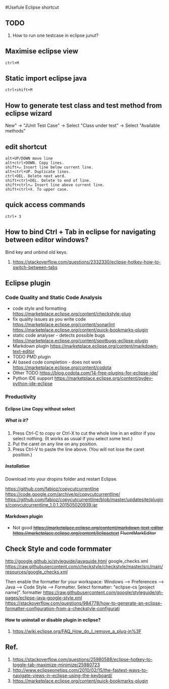 #Usefule Eclipse shortcut
## TODO
1. How to run one testcase in eclipse junut?
## Maximise eclipse view
```
ctrl+M
```
## 
## Static import eclipse java
```
ctrl+shift+M
```
##

## How to generate test class and test method from eclipse wizard

New" -> "JUnit Test Case" -> Select "Class under test" -> Select "Available methods"

## edit shortcut
```
alt+UP/DOWN move line
alt+ctrl+DOWN. Copy lines.
shift+↵ Insert line below current line.
alt+ctrl+UP. Duplicate lines.
ctrl+DEL. Delete next word.
shift+ctrl+DEL. Delete to end of line.
shift+ctrl+↵ Insert line above current line.
shift+ctrl+X. To upper case.
```
## quick access commands
```
ctrl+ 3
```
## How to bind Ctrl + Tab in eclipse for navigating between editor windows?
 Bind key and unbind old keys.
1. https://stackoverflow.com/questions/2332330/eclipse-hotkey-how-to-switch-between-tabs
## Eclipse plugin
### Code Quality and Static Code Analysis
* code style and formatting
https://marketplace.eclipse.org/content/checkstyle-plug
* fix quality issues as you write code
https://marketplace.eclipse.org/content/sonarlint
https://marketplace.eclipse.org/content/quick-bookmarks-plugin
* static code analyser - detects possible bugs
https://marketplace.eclipse.org/content/spotbugs-eclipse-plugin
* Markdown plugin
https://marketplace.eclipse.org/content/markdown-text-editor
* TODO PMD plugin 
* AI based code completion - does not work 
https://marketplace.eclipse.org/content/codota
* Other TODO
https://blog.codota.com/14-free-plugins-for-eclipse-ide/
* Python IDE support
https://marketplace.eclipse.org/content/pydev-python-ide-eclipse

### Productivity

#### Eclipse Line Copy without select

##### What is it?
1. Press Ctrl-C to copy or Ctrl-X to cut the whole line in an editor if you select nothing. (It works as usual if you select some text.)
2. Put the caret on any line on any position.
3. Press Ctrl-V to paste the line above. (You will not lose the caret position.)

##### Installation
Download into your dropins folder and restart Eclipse.

 https://github.com/fabioz/copycutcurrentline 
 https://code.google.com/archive/p/copycutcurrentline/
 https://github.com/fabioz/copycutcurrentline/blob/master/updatesite/plugins/copycutcurrentline_1.0.1.201505020939.jar
#### Markdown plugin
* Not good
 ~~https://marketplace.eclipse.org/content/markdown-text-editor~~
 ~~https://marketplace.eclipse.org/content/liclipsetext~~
 ~~FluentMarkEditor~~
## Check Style and code formmater

http://google.github.io/styleguide/javaguide.html
google_checks.xml
https://raw.githubusercontent.com/checkstyle/checkstyle/master/src/main/resources/google_checks.xml

Then enable the formatter for your workspace: Windows --> Preferences --> Java --> Code Style --> Formatter. Select formatter: "eclipse-cs [project name]".
formatter
https://raw.githubusercontent.com/google/styleguide/gh-pages/eclipse-java-google-style.xml
https://stackoverflow.com/questions/984778/how-to-generate-an-eclipse-formatter-configuration-from-a-checkstyle-configurati
#### How to uninstall or disable plugin in eclipse?
1. https://wiki.eclipse.org/FAQ_How_do_I_remove_a_plug-in%3F
## Ref.

 1. https://stackoverflow.com/questions/25980588/eclipse-hotkey-to-toggle-tab-maximize-minimize/25980723 
 1. http://www.eclipseonetips.com/2010/02/15/the-fastest-ways-to-navigate-views-in-eclipse-using-the-keyboard/
 1. https://marketplace.eclipse.org/content/quick-bookmarks-plugin


